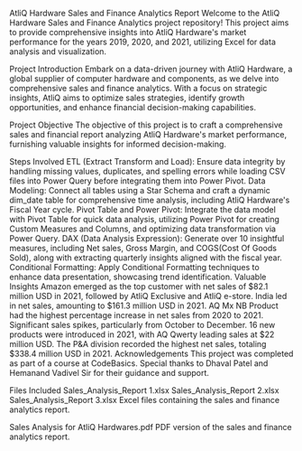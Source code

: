 AtliQ Hardware Sales and Finance Analytics Report
Welcome to the AtliQ Hardware Sales and Finance Analytics project repository! This project aims to provide comprehensive insights into AtliQ Hardware's market performance for the years 2019, 2020, and 2021, utilizing Excel for data analysis and visualization.

Project Introduction
Embark on a data-driven journey with AtliQ Hardware, a global supplier of computer hardware and components, as we delve into comprehensive sales and finance analytics. With a focus on strategic insights, AtliQ aims to optimize sales strategies, identify growth opportunities, and enhance financial decision-making capabilities.

Project Objective
The objective of this project is to craft a comprehensive sales and financial report analyzing AtliQ Hardware's market performance, furnishing valuable insights for informed decision-making.

Steps Involved
ETL (Extract Transform and Load): Ensure data integrity by handling missing values, duplicates, and spelling errors while loading CSV files into Power Query before integrating them into Power Pivot.
Data Modeling: Connect all tables using a Star Schema and craft a dynamic dim_date table for comprehensive time analysis, including AtliQ Hardware's Fiscal Year cycle.
Pivot Table and Power Pivot: Integrate the data model with Pivot Table for quick data analysis, utilizing Power Pivot for creating Custom Measures and Columns, and optimizing data transformation via Power Query.
DAX (Data Analysis Expression): Generate over 10 insightful measures, including Net sales, Gross Margin, and COGS(Cost Of Goods Sold), along with extracting quarterly insights aligned with the fiscal year.
Conditional Formatting: Apply Conditional Formatting techniques to enhance data presentation, showcasing trend identification.
Valuable Insights
Amazon emerged as the top customer with net sales of $82.1 million USD in 2021, followed by AtliQ Exclusive and AtliQ e-store.
India led in net sales, amounting to $161.3 million USD in 2021.
AQ Mx NB Product had the highest percentage increase in net sales from 2020 to 2021.
Significant sales spikes, particularly from October to December.
16 new products were introduced in 2021, with AQ Qwerty leading sales at $22 million USD.
The P&A division recorded the highest net sales, totaling $338.4 million USD in 2021.
Acknowledgements
This project was completed as part of a course at CodeBasics. Special thanks to Dhaval Patel and Hemanand Vadivel Sir for their guidance and support.

Files Included
Sales_Analysis_Report 1.xlsx
Sales_Analysis_Report 2.xlsx
Sales_Analysis_Report 3.xlsx
Excel files containing the sales and finance analytics report.

Sales Analysis for AtliQ Hardwares.pdf
PDF version of the sales and finance analytics report.
